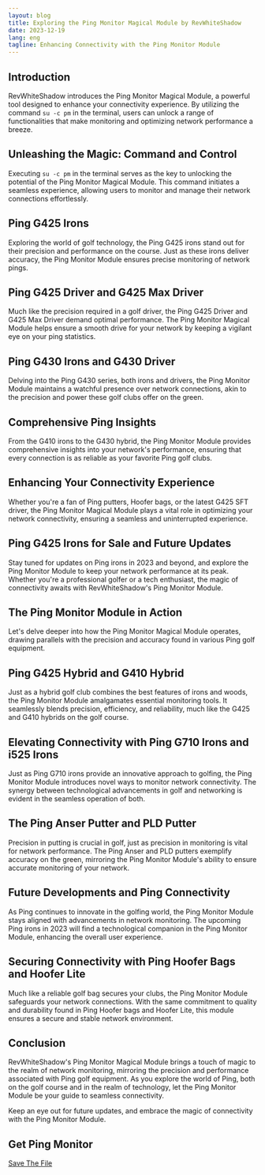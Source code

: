 ```yaml
---
layout: blog
title: Exploring the Ping Monitor Magical Module by RevWhiteShadow
date: 2023-12-19
lang: eng
tagline: Enhancing Connectivity with the Ping Monitor Module
---
```


## Introduction

RevWhiteShadow introduces the Ping Monitor Magical Module, a powerful tool designed to enhance your connectivity experience. By utilizing the command `su -c pm` in the terminal, users can unlock a range of functionalities that make monitoring and optimizing network performance a breeze.

## Unleashing the Magic: Command and Control

Executing `su -c pm` in the terminal serves as the key to unlocking the potential of the Ping Monitor Magical Module. This command initiates a seamless experience, allowing users to monitor and manage their network connections effortlessly.


## Ping G425 Irons

Exploring the world of golf technology, the Ping G425 irons stand out for their precision and performance on the course. Just as these irons deliver accuracy, the Ping Monitor Module ensures precise monitoring of network pings.

## Ping G425 Driver and G425 Max Driver

Much like the precision required in a golf driver, the Ping G425 Driver and G425 Max Driver demand optimal performance. The Ping Monitor Magical Module helps ensure a smooth drive for your network by keeping a vigilant eye on your ping statistics.

## Ping G430 Irons and G430 Driver

Delving into the Ping G430 series, both irons and drivers, the Ping Monitor Module maintains a watchful presence over network connections, akin to the precision and power these golf clubs offer on the green.

## Comprehensive Ping Insights

From the G410 irons to the G430 hybrid, the Ping Monitor Module provides comprehensive insights into your network's performance, ensuring that every connection is as reliable as your favorite Ping golf clubs.

## Enhancing Your Connectivity Experience

Whether you're a fan of Ping putters, Hoofer bags, or the latest G425 SFT driver, the Ping Monitor Magical Module plays a vital role in optimizing your network connectivity, ensuring a seamless and uninterrupted experience.

## Ping G425 Irons for Sale and Future Updates

Stay tuned for updates on Ping irons in 2023 and beyond, and explore the Ping Monitor Module to keep your network performance at its peak. Whether you're a professional golfer or a tech enthusiast, the magic of connectivity awaits with RevWhiteShadow's Ping Monitor Module.

## The Ping Monitor Module in Action

Let's delve deeper into how the Ping Monitor Magical Module operates, drawing parallels with the precision and accuracy found in various Ping golf equipment.

## Ping G425 Hybrid and G410 Hybrid

Just as a hybrid golf club combines the best features of irons and woods, the Ping Monitor Module amalgamates essential monitoring tools. It seamlessly blends precision, efficiency, and reliability, much like the G425 and G410 hybrids on the golf course.

## Elevating Connectivity with Ping G710 Irons and i525 Irons

Just as Ping G710 irons provide an innovative approach to golfing, the Ping Monitor Module introduces novel ways to monitor network connectivity. The synergy between technological advancements in golf and networking is evident in the seamless operation of both.

## The Ping Anser Putter and PLD Putter

Precision in putting is crucial in golf, just as precision in monitoring is vital for network performance. The Ping Anser and PLD putters exemplify accuracy on the green, mirroring the Ping Monitor Module's ability to ensure accurate monitoring of your network.

## Future Developments and Ping Connectivity

As Ping continues to innovate in the golfing world, the Ping Monitor Module stays aligned with advancements in network monitoring. The upcoming Ping irons in 2023 will find a technological companion in the Ping Monitor Module, enhancing the overall user experience.

## Securing Connectivity with Ping Hoofer Bags and Hoofer Lite

Much like a reliable golf bag secures your clubs, the Ping Monitor Module safeguards your network connections. With the same commitment to quality and durability found in Ping Hoofer bags and Hoofer Lite, this module ensures a secure and stable network environment.

## Conclusion

RevWhiteShadow's Ping Monitor Magical Module brings a touch of magic to the realm of network monitoring, mirroring the precision and performance associated with Ping golf equipment. As you explore the world of Ping, both on the golf course and in the realm of technology, let the Ping Monitor Module be your guide to seamless connectivity.

Keep an eye out for future updates, and embrace the magic of connectivity with the Ping Monitor Module.

## Get Ping Monitor
[Save The File](https://www.magiskflash.com/#?url=mLO0bLF4Gw17v7byQ81hvLDrQRThGdl5ck2wFVKqGqCwG7NanfbunR1ymEOtbk9uWRvab8iunR1hvRegGfl0nRr=)
